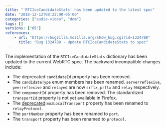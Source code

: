 ```yaml
---
title: "`RTCIceCandidateStats` has been updated to the latest spec"
date: "2018-12-12T08:22:00-05:00"
categories: ["audio-video", "dom"]
tags: []
versions: ["65"]
references:
    - url: "https://bugzilla.mozilla.org/show_bug.cgi?id=1324788"
      title: "Bug 1324788 - Update RTCIceCandidateStats to spec"
---
```

The implementation of the `RTCIceCandidateStats` dictionary has been updated to the current WebRTC spec. The backward incompatible changes include:

* The deprecated `candidateId` property has been removed.
* The `candidateType` enum members has been renamed. `serverreflexive`, `peerreflexive` and `relayed` are now `srflx`, `prflx` and `relay` respectively.
* The `componentId` property has been removed. The standardized `transportId` property is not yet available in Firefox.
* The [deprecated](https://www.fxsitecompat.com/en-CA/docs/2018/rtcicecandidatestats-mozlocaltransport-has-been-deprecated/) `mozLocalTransport` property has been renamed to `relayProtocol`.
* The `portNumber` property has been renamed to `port`.
* The `transport` property has been renamed to `protocol`.
